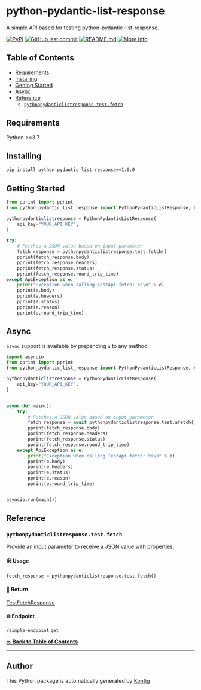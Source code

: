 # python-pydantic-list-response

A simple API based for testing python-pydantic-list-response.


[![PyPI](https://img.shields.io/badge/PyPI-v1.0.0-blue)](https://pypi.org/project/python-pydantic-list-response/1.0.0)
[![GitHub last commit](https://img.shields.io/github/last-commit/konfig-dev/konfig.svg)](https://github.com/konfig-dev/konfig/commits)
[![README.md](https://img.shields.io/badge/README-Click%20Here-green)](https://github.com/konfig-dev/konfig/tree/main/python#readme)
[![More Info](https://img.shields.io/badge/More%20Info-Click%20Here-orange)](http://example.com/support)

## Table of Contents

<!-- toc -->

- [Requirements](#requirements)
- [Installing](#installing)
- [Getting Started](#getting-started)
- [Async](#async)
- [Reference](#reference)
  * [`pythonpydanticlistresponse.test.fetch`](#pythonpydanticlistresponsetestfetch)

<!-- tocstop -->

## Requirements

Python >=3.7

## Installing

```sh
pip install python-pydantic-list-response==1.0.0
```

## Getting Started

```python
from pprint import pprint
from python_pydantic_list_response import PythonPydanticListResponse, ApiException

pythonpydanticlistresponse = PythonPydanticListResponse(
    api_key="YOUR_API_KEY",
)

try:
    # Fetches a JSON value based on input parameter
    fetch_response = pythonpydanticlistresponse.test.fetch()
    pprint(fetch_response.body)
    pprint(fetch_response.headers)
    pprint(fetch_response.status)
    pprint(fetch_response.round_trip_time)
except ApiException as e:
    print("Exception when calling TestApi.fetch: %s\n" % e)
    pprint(e.body)
    pprint(e.headers)
    pprint(e.status)
    pprint(e.reason)
    pprint(e.round_trip_time)
```

## Async

`async` support is available by prepending `a` to any method.

```python
import asyncio
from pprint import pprint
from python_pydantic_list_response import PythonPydanticListResponse, ApiException

pythonpydanticlistresponse = PythonPydanticListResponse(
    api_key="YOUR_API_KEY",
)


async def main():
    try:
        # Fetches a JSON value based on input parameter
        fetch_response = await pythonpydanticlistresponse.test.afetch()
        pprint(fetch_response.body)
        pprint(fetch_response.headers)
        pprint(fetch_response.status)
        pprint(fetch_response.round_trip_time)
    except ApiException as e:
        print("Exception when calling TestApi.fetch: %s\n" % e)
        pprint(e.body)
        pprint(e.headers)
        pprint(e.status)
        pprint(e.reason)
        pprint(e.round_trip_time)


asyncio.run(main())
```


## Reference
### `pythonpydanticlistresponse.test.fetch`

Provide an input parameter to receive a JSON value with properties.

#### 🛠️ Usage

```python
fetch_response = pythonpydanticlistresponse.test.fetch()
```

#### 🔄 Return

[TestFetchResponse](./python_pydantic_list_response/type/test_fetch_response.py)

#### 🌐 Endpoint

`/simple-endpoint` `get`

[🔙 **Back to Table of Contents**](#table-of-contents)

---


## Author
This Python package is automatically generated by [Konfig](https://konfigthis.com)
